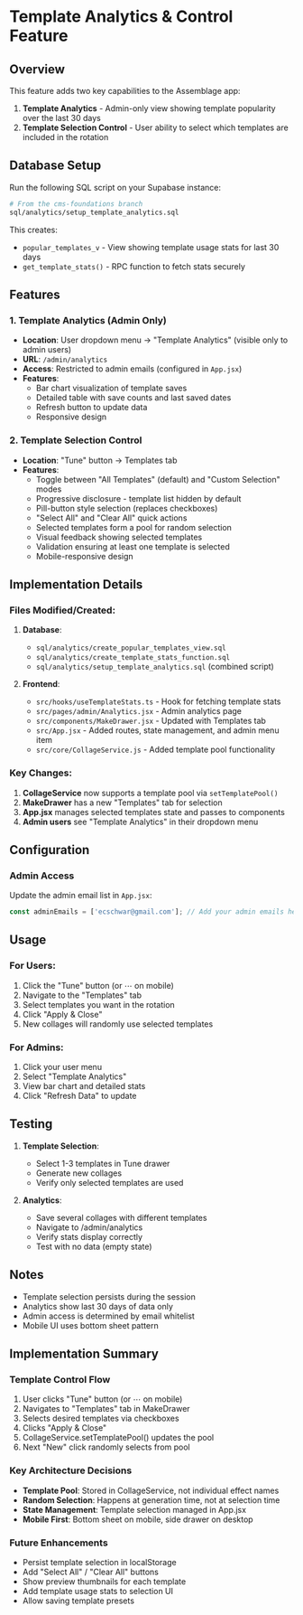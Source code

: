 # Template Analytics & Control Feature

## Overview
This feature adds two key capabilities to the Assemblage app:
1. **Template Analytics** - Admin-only view showing template popularity over the last 30 days
2. **Template Selection Control** - User ability to select which templates are included in the rotation

## Database Setup

Run the following SQL script on your Supabase instance:
```bash
# From the cms-foundations branch
sql/analytics/setup_template_analytics.sql
```

This creates:
- `popular_templates_v` - View showing template usage stats for last 30 days
- `get_template_stats()` - RPC function to fetch stats securely

## Features

### 1. Template Analytics (Admin Only)
- **Location**: User dropdown menu → "Template Analytics" (visible only to admin users)
- **URL**: `/admin/analytics`
- **Access**: Restricted to admin emails (configured in `App.jsx`)
- **Features**:
  - Bar chart visualization of template saves
  - Detailed table with save counts and last saved dates
  - Refresh button to update data
  - Responsive design

### 2. Template Selection Control
- **Location**: "Tune" button → Templates tab
- **Features**:
  - Toggle between "All Templates" (default) and "Custom Selection" modes
  - Progressive disclosure - template list hidden by default
  - Pill-button style selection (replaces checkboxes)
  - "Select All" and "Clear All" quick actions
  - Selected templates form a pool for random selection
  - Visual feedback showing selected templates
  - Validation ensuring at least one template is selected
  - Mobile-responsive design

## Implementation Details

### Files Modified/Created:
1. **Database**:
   - `sql/analytics/create_popular_templates_view.sql`
   - `sql/analytics/create_template_stats_function.sql`
   - `sql/analytics/setup_template_analytics.sql` (combined script)

2. **Frontend**:
   - `src/hooks/useTemplateStats.ts` - Hook for fetching template stats
   - `src/pages/admin/Analytics.jsx` - Admin analytics page
   - `src/components/MakeDrawer.jsx` - Updated with Templates tab
   - `src/App.jsx` - Added routes, state management, and admin menu item
   - `src/core/CollageService.js` - Added template pool functionality

### Key Changes:
1. **CollageService** now supports a template pool via `setTemplatePool()`
2. **MakeDrawer** has a new "Templates" tab for selection
3. **App.jsx** manages selected templates state and passes to components
4. **Admin users** see "Template Analytics" in their dropdown menu

## Configuration

### Admin Access
Update the admin email list in `App.jsx`:
```javascript
const adminEmails = ['ecschwar@gmail.com']; // Add your admin emails here
```

## Usage

### For Users:
1. Click the "Tune" button (or ⋯ on mobile)
2. Navigate to the "Templates" tab
3. Select templates you want in the rotation
4. Click "Apply & Close"
5. New collages will randomly use selected templates

### For Admins:
1. Click your user menu
2. Select "Template Analytics"
3. View bar chart and detailed stats
4. Click "Refresh Data" to update

## Testing

1. **Template Selection**:
   - Select 1-3 templates in Tune drawer
   - Generate new collages
   - Verify only selected templates are used

2. **Analytics**:
   - Save several collages with different templates
   - Navigate to /admin/analytics
   - Verify stats display correctly
   - Test with no data (empty state)

## Notes
- Template selection persists during the session
- Analytics show last 30 days of data only
- Admin access is determined by email whitelist
- Mobile UI uses bottom sheet pattern

## Implementation Summary

### Template Control Flow
1. User clicks "Tune" button (or ⋯ on mobile)
2. Navigates to "Templates" tab in MakeDrawer
3. Selects desired templates via checkboxes
4. Clicks "Apply & Close"
5. CollageService.setTemplatePool() updates the pool
6. Next "New" click randomly selects from pool

### Key Architecture Decisions
- **Template Pool**: Stored in CollageService, not individual effect names
- **Random Selection**: Happens at generation time, not at selection time
- **State Management**: Template selection managed in App.jsx
- **Mobile First**: Bottom sheet on mobile, side drawer on desktop

### Future Enhancements
- Persist template selection in localStorage
- Add "Select All" / "Clear All" buttons
- Show preview thumbnails for each template
- Add template usage stats to selection UI
- Allow saving template presets
